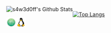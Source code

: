 <img align="left" alt="s4w3d0ff's Github Stats" src="https://github-readme-stats.vercel.app/api?username=s4w3d0ff&show_icons=true&count_private=true&hide_border=true&hide_rank=true&hide_title=true&theme=merko" />

[![Top Langs](https://github-readme-stats.vercel.app/api/top-langs/?username=s4w3d0ff&layout=compact&hide_border=true&hide_title=true&theme=merko)](https://github.com/anuraghazra/github-readme-stats)
</br>
<img align="left" alt="Atom" width="26px" src="https://raw.githubusercontent.com/github/explore/80688e429a7d4ef2fca1e82350fe8e3517d3494d/topics/atom/atom.png" />
<img align="left" alt="Linux" width="26px" src="https://raw.githubusercontent.com/github/explore/80688e429a7d4ef2fca1e82350fe8e3517d3494d/topics/linux/linux.png" />
